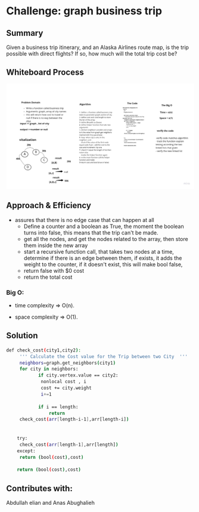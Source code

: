 # Challenge: graph business trip

## Summary

Given a business trip itinerary, and an Alaska Airlines route map, is the trip possible with direct flights? If so, how much will the total trip cost be?

## Whiteboard Process

![graph business trip](graph-business-trip.jpg)

## Approach & Efficiency

+ assures  that there is no edge case that can happen at all
    + Define a counter and a boolean as True, the moment the boolean turns into false, this means that the trip can't be made.
    + get all the nodes, and get the nodes related to the array, then store them inside the new array
    + start a recursive function call, that takes two nodes at a time, determine if there is an edge between them, if exists, it adds the weight to the counter, if it doesn't exist, this will make bool false,
    + return false with $0 cost
    + return the total cost

### Big O:

+ time complexity => O(n).


+ space complexity => O(1).

## Solution

```bash
def check_cost(city1,city2):
     ''' Calculate the Cost value for the Trip between two City  '''
     neighbors=graph.get_neighbors(city1)
     for city in neighbors:
            if city.vertex.value == city2:
             nonlocal cost , i
             cost += city.weight
             i+=1

            if i == length:
                return
     check_cost(arr[length-i-1],arr[length-i])


    try:
     check_cost(arr[length-1],arr[length])
    except:
     return (bool(cost),cost)

    return (bool(cost),cost)
```

## Contributes with:

Abdullah elian and Anas Abughalieh
